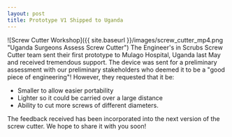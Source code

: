 ```yaml
---
layout: post
title: Prototype V1 Shipped to Uganda
---
```


![Screw Cutter Workshop]({{ site.baseurl }}/images/screw_cutter_mp4.png "Uganda Surgeons Assess Screw Cutter")
The Engineer's in Scrubs Screw Cutter team sent their first prototype to Mulago Hospital, Uganda last May and received tremendous support. The device was sent for a preliminary assessment with our preliminary stakeholders who deemed it to be a "good piece of engineering"! However, they requested that it be:
* Smaller to allow easier portability
* Lighter so it could be carried over a large distance
* Ability to cut more screws of different diameters.  

The feedback received has been incorporated into the next version of the screw cutter. We hope to share it with you soon!